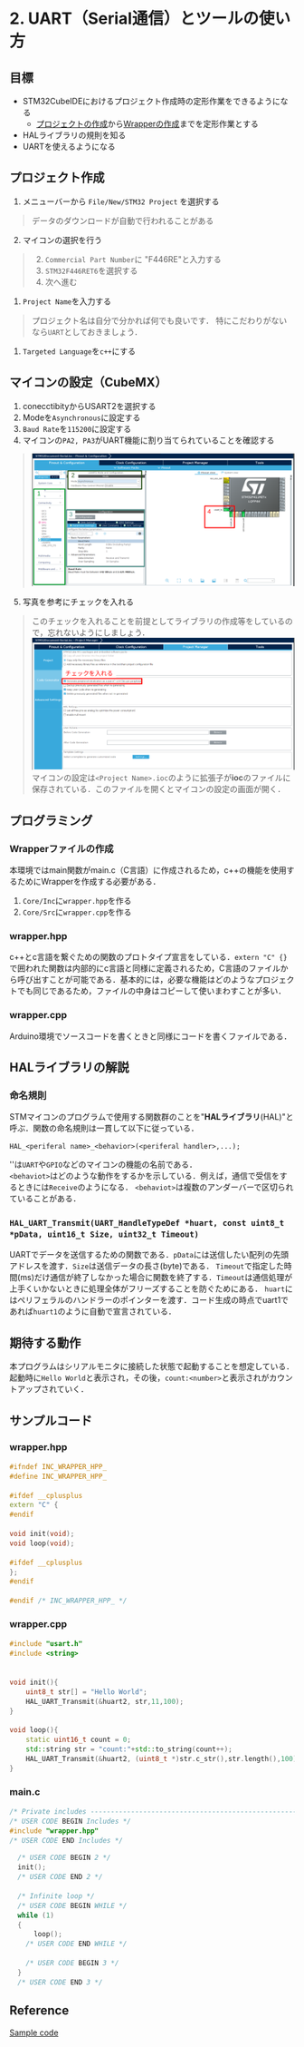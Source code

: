 # 2. UART（Serial通信）とツールの使い方
## 目標
- STM32CubeIDEにおけるプロジェクト作成時の定形作業をできるようになる
  - [プロジェクトの作成](#プロジェクト作成)から[Wrapperの作成](#wrapperファイルの作成)までを定形作業とする
- HALライブラリの規則を知る
- UARTを使えるようになる

## プロジェクト作成
1. メニューバーから `File/New/STM32 Project` を選択する
>データのダウンロードが自動で行われることがある
2. マイコンの選択を行う
>   2. `Commercial Part Number`に "F446RE"と入力する
>   3. `STM32F446RET6`を選択する
>   4. 次へ進む
1. `Project Name`を入力する
> プロジェクト名は自分で分かれば何でも良いです．
> 特にこだわりがないなら`UART`としておきましょう．
1. `Targeted Language`を`c++`にする

## マイコンの設定（CubeMX）
1. conecctibityからUSART2を選択する
2. Modeを`Asynchronous`に設定する
3. `Baud Rate`を`115200`に設定する
4. マイコンの`PA2, PA3`がUART機能に割り当てられていることを確認する
>![](_res/uart_cubeMX.png)
5. 写真を参考にチェックを入れる
>このチェックを入れることを前提としてライブラリの作成等をしているので，忘れないようにしましょう．
>![](_res/cubeMX_codeGenerator.png)
マイコンの設定は`<Project Name>.ioc`のように拡張子が**ioc**のファイルに保存されている．このファイルを開くとマイコンの設定の画面が開く．

## プログラミング
### Wrapperファイルの作成
本環境ではmain関数がmain.c（C言語）に作成されるため，c++の機能を使用するためにWrapperを作成する必要がある．
1. `Core/Inc`に`wrapper.hpp`を作る
2. `Core/Src`に`wrapper.cpp`を作る

### wrapper.hpp
c++とc言語を繋ぐための関数のプロトタイプ宣言をしている．`extern "C" {}`で囲われた関数は内部的にc言語と同様に定義されるため，C言語のファイルから呼び出すことが可能である．基本的には，必要な機能はどのようなプロジェクトでも同じであるため，ファイルの中身はコピーして使いまわすことが多い．
### wrapper.cpp
Arduino環境でソースコードを書くときと同様にコードを書くファイルである．

## HALライブラリの解説
### 命名規則
STMマイコンのプログラムで使用する関数群のことを"**HALライブラリ**(HAL)"と呼ぶ．関数の命名規則は一貫して以下に従っている．
```
HAL_<periferal name>_<behavior>(<periferal handler>,...);
```
'<periferal name>'は`UART`や`GPIO`などのマイコンの機能の名前である．  
`<behaviot>`はどのような動作をするかを示している．例えば，通信で受信をするときには`Receive`のようになる．
`<behaviot>`は複数のアンダーバーで区切られていることがある．


### `HAL_UART_Transmit(UART_HandleTypeDef *huart, const uint8_t *pData, uint16_t Size, uint32_t Timeout)`
UARTでデータを送信するための関数である．`pData`には送信したい配列の先頭アドレスを渡す．`Size`は送信データの長さ(byte)である．
`Timeout`で指定した時間(ms)だけ通信が終了しなかった場合に関数を終了する．`Timeout`は通信処理が上手くいかないときに処理全体がフリーズすることを防ぐためにある．
`huart`にはペリフェラルのハンドラーのポインターを渡す．コード生成の時点でuart1であれば`huart1`のように自動で宣言されている．

## 期待する動作
本プログラムはシリアルモニタに接続した状態で起動することを想定している．  
起動時に`Hello World`と表示され，その後，`count:<number>`と表示され<number>がカウントアップされていく．

## サンプルコード
### wrapper.hpp
```c++
#ifndef INC_WRAPPER_HPP_
#define INC_WRAPPER_HPP_

#ifdef __cplusplus
extern "C" {
#endif

void init(void);
void loop(void);

#ifdef __cplusplus
};
#endif

#endif /* INC_WRAPPER_HPP_ */
```
### wrapper.cpp
```c++
#include "usart.h"
#include <string>


void init(){
	uint8_t str[] = "Hello World";
	HAL_UART_Transmit(&huart2, str,11,100);
}

void loop(){
	static uint16_t count = 0;
	std::string str = "count:"+std::to_string(count++);
	HAL_UART_Transmit(&huart2, (uint8_t *)str.c_str(),str.length(),100);
}
```

### main.c
```c
/* Private includes ----------------------------------------------------------*/
/* USER CODE BEGIN Includes */
#include "wrapper.hpp"
/* USER CODE END Includes */
```
```c
  /* USER CODE BEGIN 2 */
  init();
  /* USER CODE END 2 */

  /* Infinite loop */
  /* USER CODE BEGIN WHILE */
  while (1)
  {
	  loop();
    /* USER CODE END WHILE */

    /* USER CODE BEGIN 3 */
  }
  /* USER CODE END 3 */
```
## Reference
[Sample code](https://github.com/NOKOLat/STM32Document_Serial)
